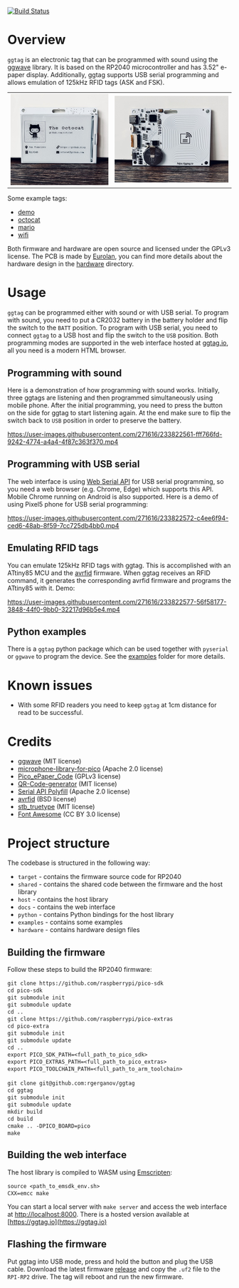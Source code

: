 [![Build Status](https://github.com/rgerganov/ggtag/workflows/CI/badge.svg)](https://github.com/rgerganov/ggtag/actions)
# Overview

`ggtag` is an electronic tag that can be programmed with sound using the [ggwave](https://github.com/ggerganov/ggwave) library.
It is based on the RP2040 microcontroller and has 3.52" e-paper display.
Additionally, ggtag supports USB serial programming and allows emulation of 125kHz RFID tags (ASK and FSK).

<table>
  <tr>
    <td>
      <img src="/pics/front.jpg"></img>
    </td>
    <td>
      <img src="/pics/back.jpg"></img>
    </td>
  </tr>
</table>

Some example tags:
 * [demo](https://ggtag.io/?i=%5Cr18%2C15%2C82%2C82%5Cq22%2C19%2C3%2Chttps%3A%2F%2Fggtag.io%5CI273%2C15%2C70%2C70%2C0%2Chttps%3A%2F%2Fggtag.io%2Fggtag-180x180.png%5Ct139%2C118%2C5%2Cggtag%5Ct58%2C149%2C3%2Cprogrammable%20e-paper%20tag%5Ca58%2C200%2C20%2Clink%5Ct86%2C203%2C4%2Chttps%3A%2F%2Fggtag.io)
 * [octocat](https://ggtag.io/?i=%5Cr10%2C25%2C110%2C110%5CI15%2C30%2C100%2C100%2C0%2Chttps%3A%2F%2Favatars.githubusercontent.com%2Fu%2F583231%5Ct140%2C50%2C5%2CThe%20Octocat%5Ct140%2C80%2C2%2Cgithub.com%2Foctocat%5Ca13%2C156%2C16%2Cmap-marker-alt%5Ct33%2C158%2C2%2CSan%20Francisco%5Ca13%2C183%2C16%2Cbuilding%5Ct33%2C185%2C2%2C%40github%5Ca180%2C154%2C16%2Clink%5Ct202%2C158%2C2%2Chttps%3A%2F%2Fgithub.blog%5Ca180%2C185%2C16%2Cenvelope%5Ct202%2C185%2C2%2Coctocat%40github.com)
 * [mario](https://ggtag.io/?i=%5CI17%2C19%2C0%2C0%2C0%2Chttps%3A%2F%2Fggtag.io%2Fmario.png%5Ct144%2C42%2C5%2CSUPER%20MARIO%5Ct146%2C75%2C4%2Cplumber%5Ca30%2C165%2C23%2Cphone-alt%5Ct68%2C168%2C3%2C08812345%5Ca30%2C208%2C23%2Cenvelope%5Ct68%2C210%2C3%2Cm%40ggtag.io%5Ca215%2C165%2C23%2Cglobe%5Ct248%2C167%2C3%2Cggtag.io%5Ca217%2C203%2C23%2Cmap-marker-alt%5Ct248%2C208%2C3%2CSofia)
 * [wifi](https://ggtag.io/?i=%5Ca20%2C20%2C75%2Cwifi%5Cq254%2C16%2C3%2CWIFI%3AS%3AWelcome%20To%20Hell%3BT%3AWPA%3BP%3A12345678%3B%3B%5Ct1%2C159%2C5%2CSSID%3A%20Welcome%20To%20Hell%5Ct1%2C189%2C5%2C%20PWD%3A%2012345678)

Both firmware and hardware are open source and licensed under the GPLv3 license.
The PCB is made by [Eurolan](http://www.eurolan.net/), you can find more details about the hardware design in the [hardware](/hardware) directory.

# Usage

`ggtag` can be programmed either with sound or with USB serial.
To program with sound, you need to put a CR2032 battery in the battery holder and flip the switch to the `BATT` position.
To program with USB serial, you need to connect `ggtag` to a USB host and flip the switch to the `USB` position.
Both programming modes are supported in the web interface hosted at [ggtag.io](https://ggtag.io), all you need is a modern HTML browser.

## Programming with sound

Here is a demonstration of how programming with sound works. Initially, three ggtags are listening and then programmed simultaneously using mobile phone.
After the initial programming, you need to press the button on the side for ggtag to start listening again. At the end make sure to flip the switch back to `USB` position in order to preserve the battery.

https://user-images.githubusercontent.com/271616/233822561-fff766fd-9242-4774-a4a4-4f87c363f370.mp4

## Programming with USB serial

The web interface is using [Web Serial API](https://developer.mozilla.org/en-US/docs/Web/API/Web_Serial_API) for USB serial programming, so you need a web browser (e.g. Chrome, Edge) which supports this API. Mobile Chrome running on Android is also supported. Here is a demo of using Pixel5 phone for USB serial programming:

https://user-images.githubusercontent.com/271616/233822572-c4ee6f94-ced6-48ab-8f59-7cc725db4bb0.mp4

## Emulating RFID tags

You can emulate 125kHz RFID tags with ggtag. This is accomplished with an ATtiny85 MCU and the [avrfid](https://github.com/scanlime/navi-misc/blob/master/avrfid/avrfid.S) firmware. When ggtag receives an RFID command, it generates the corresponding avrfid firmware and programs the ATtiny85 with it. Demo:

https://user-images.githubusercontent.com/271616/233822577-56f58177-3848-44f0-9bb0-32217d96b5e4.mp4

## Python examples

There is a `ggtag` python package which can be used together with `pyserial` or `ggwave` to program the device. See the [examples](examples/) folder for more details.

# Known issues

 * With some RFID readers you need to keep `ggtag` at 1cm distance for read to be successful.

# Credits

* [ggwave](https://github.com/ggerganov/ggwave) (MIT license)
* [microphone-library-for-pico](https://github.com/ArmDeveloperEcosystem/microphone-library-for-pico/) (Apache 2.0 license)
* [Pico_ePaper_Code](https://github.com/waveshare/Pico_ePaper_Code) (GPLv3 license)
* [QR-Code-generator](https://github.com/nayuki/QR-Code-generator) (MIT license)
* [Serial API Polyfill](https://github.com/google/web-serial-polyfill) (Apache 2.0 license)
* [avrfid](https://github.com/scanlime/navi-misc/blob/master/avrfid/avrfid.S) (BSD license)
* [stb_truetype](https://github.com/nothings/stb/blob/master/stb_truetype.h) (MIT license)
* [Font Awesome](https://fontawesome.com/) (CC BY 3.0 license)

# Project structure

The codebase is structured in the following way:
 * `target` - contains the firmware source code for RP2040
 * `shared` - contains the shared code between the firmware and the host library
 * `host` - contains the host library
 * `docs` - contains the web interface
 * `python` - contains Python bindings for the host library
 * `examples` - contains some examples
 * `hardware` - contains hardware design files

## Building the firmware

Follow these steps to build the RP2040 firmware:

```
git clone https://github.com/raspberrypi/pico-sdk
cd pico-sdk
git submodule init
git submodule update
cd ..
git clone https://github.com/raspberrypi/pico-extras
cd pico-extra
git submodule init
git submodule update
cd ..
export PICO_SDK_PATH=<full_path_to_pico_sdk>
export PICO_EXTRAS_PATH=<full_path_to_pico_extras>
export PICO_TOOLCHAIN_PATH=<full_path_to_arm_toolchain>

git clone git@github.com:rgerganov/ggtag
cd ggtag
git submodule init
git submodule update
mkdir build
cd build
cmake .. -DPICO_BOARD=pico
make
```

## Building the web interface

The host library is compiled to WASM using [Emscripten](https://emscripten.org/):
```
source <path_to_emsdk_env.sh>
CXX=emcc make
```
You can start a local server with `make server` and access the web interface at [http://localhost:8000](http://localhost:8000).
There is a hosted version available at [https://ggtag.io](https://ggtag.io)

## Flashing the firmware

Put ggtag into USB mode, press and hold the button and plug the USB cable.
Download the latest firmware [release](https://github.com/rgerganov/ggtag/releases) and copy the `.uf2` file to the `RPI-RP2` drive.
The tag will reboot and run the new firmware.
